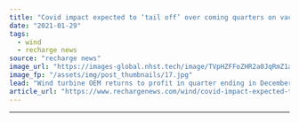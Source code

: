 ```yaml
---
title: "Covid impact expected to ‘tail off’ over coming quarters on vaccine roll-out -  Siemens Gamesa"
date: "2021-01-29"
tags: 
  - wind
  - recharge news
source: "recharge news"
image_url: "https://images-global.nhst.tech/image/TVpHZFFoZHR2a0JqRmZ1aW5mbEx1YkJENnlWSVlZMkJzVzIyMXhNSTZzdz0=/nhst/binary/81a4b05deba12e1a012d4c077a79f724"
image_fp: "/assets/img/post_thumbnails/17.jpg"
lead: "Wind turbine OEM returns to profit in quarter ending in December and expects offshore orders to resume"
article_url: "https://www.rechargenews.com/wind/covid-impact-expected-to-tail-off-over-coming-quarters-on-vaccine-roll-out-siemens-gamesa/2-1-953696"
---
```


---
